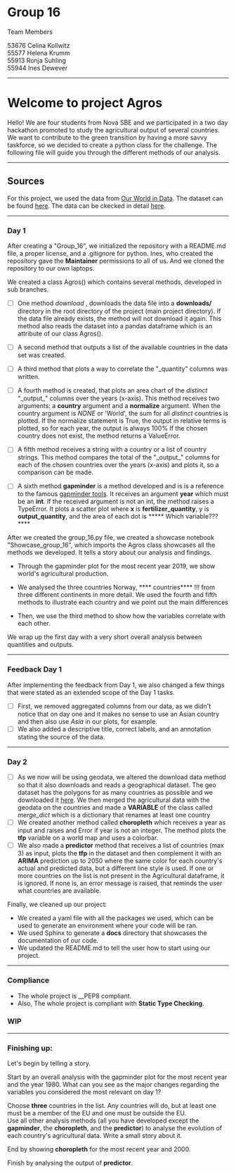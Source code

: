 # Group 16
Team Members

53676 Celina Kollwitz  
55577 Helena Krumm  
55913 Ronja Suhling  
55944 Ines Dewever  

___
# Welcome to project Agros
Hello! We are four students from Nova SBE and we participated in a two day hackathon promoted to study the agricultural output of several countries. We want to contribute to the green transition by having a more savvy taskforce, so we decided to create a python class for the challenge. The following file will guide you through the different methods of our analysis.




___
## Sources

For this project, we used the data from [Our World in Data](https://ourworldindata.org/). The dataset can be found [here](https://github.com/owid/owid-datasets/blob/master/datasets/Agricultural%20total%20factor%20productivity%20(USDA)/Agricultural%20total%20factor%20productivity%20(USDA).csv).
The data can be ckecked in detail [here](https://github.com/owid/owid-datasets/tree/master/datasets/Agricultural%20total%20factor%20productivity%20(USDA)).

___
### Day 1

After creating a  "Group_16", we initialized the repository with a README.md file, a proper license, and a .gitignore for python. Ines, who created the repository gave the __Maintainer__ permissions to all of us. And we cloned the repository to our own laptops. 


We created a class Agros() which contains several methods, developed in sub branches. 
- [ ] One method  _download_ , downloads the data file into a __downloads/__ directory in the root directory of the project (main project directory). If the data file already exists, the method will not download it again. This method also reads the dataset into a pandas dataframe which is an attribute of our class Agros().

- [ ] A second method that outputs a list of the available countries in the data set was created.
- [ ] A third method that plots a way to correlate the "\_quantity" columns was written.
- [ ] A fourth method is created, that plots an area chart of the *distinct* "\_output_" columns over the years (x-axis). This method receives two arguments: a __country__ argument and a __normalize__ argument. When the country argument is *NONE* or 'World', the sum for all *distinct* countries is plotted. If the normalize statement is True, the output in relative terms is plotted, so for each year, the output is always 100% If the chosen country does not exist, the method returns a ValueError.
- [ ] A fifth method receives a string with a country or a list of country strings. This method compares the total of the "\_output_" columns for each of the chosen countries over the years (x-axis) and plots it, so a comparison can be made.
- [ ] A sixth method  __gapminder__ is a method developed and is is a reference to the famous [gapminder tools](https://www.gapminder.org/tools/#$chart-type=bubbles&url=v1). It receives an argument __year__ which must be an __int__. If the received argument is not an int, the method raises a TypeError. It plots a scatter plot where __x__ is __fertilizer_quantity__, y is __output_quantity__, and the area of each dot is ***** Which variable???****

After we created the group_16.py file, we created a showcase notebook "Showcase_group_16", which imports the Agros class showcases all the methods we developed. It tells a story about our analysis and findings. 
- Through the gapminder plot for the most recent year 2019, we show world's agricultural production. 
- We analysed the three countries Norway, **** countries**** !!! from three different continents in more detail. We used the fourth and fifth  methods to illustrate each country and we point out the main differences

- Then, we use the third method to show how the variables correlate with each other.

We wrap up the first day with a very short overall analysis between quantities and outputs.

___
### Feedback Day 1





After implementing the feedback from Day 1, we also changed a few things that were stated as an extended scope of the Day 1 tasks. 

- [ ] First, we removed aggregated columns from our data, as we didn't notice that on day one and it makes no sense to use an Asian country and then also use *Asia* in our plots, for example. 
- [ ] We also added a descriptive title, correct labels, and an annotation stating the source of the data.

___
### Day 2
- [ ] As we now will be using geodata, we altered the download data method so that it also downloads and reads a geographical dataset. The geo dataset has the polygons for as many countries as possible and we downloaded it [here](https://www.naturalearthdata.com). We then merged the agricultural data with the geodata on the countries and made a **VARIABLE** of the class called *merge_dict* which is a dictionary that renames at least one country
- [ ] We created another method called **choropleth** which receives a year as input and raises and Error if year is not an integer. The method plots the **tfp** variable on a world map and uses a colorbar.
- [ ] We also made a **predictor** method that receives a list of countries (max 3) as input, plots the **tfp** in the dataset and then complement it with an **ARIMA** prediction up to 2050 where the same color for each country's actual and predicted data, but a different line style is used. If one or more countries on the list is not present in the Agricultural dataframe, it is ignored. If none is, an error message is raised, that reminds the user what countries are available. 

Finally, we cleaned up our project:
- We created a yaml file with all the packages we used, which can be used to generate an environment where your code will be ran.
- We used Sphinx to generate a __docs__ directory that showcases the documentation of our code. 
- We updated the README.md to tell the user how to start using our project.

___
### Compliance

- The whole project is __PEP8 compliant. 
- Also, The whole project is compliant with __Static Type Checking__.


### WIP

___
### Finishing up:

Let's begin by telling a story.

Start by an overall analysis with the gapminder plot for the most recent year and the year 1980. What can you see as the major changes regarding the variables you considered the most relevant on day 1?

Choose **three** countries in the list. Any countries will do, but at least one must be a member of the EU and one must be outside the EU.  
Use all other analysis methods (all you have developed except the **gapminder**, the **choropleth**, and the **predictor**) to analyse the evolution of each country's agricultural data. Write a small story about it.

End by showing **choropleth** for the most recent year and 2000.

Finish by analysing the output of **predictor**.

